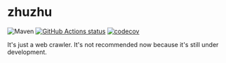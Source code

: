 # zhuzhu
![Maven](https://img.shields.io/maven-central/v/com.github.bpazy/zhuzhu.svg)
[![GitHub Actions status](https://github.com/Bpazy/zhuzhu/workflows/Main%20workflow/badge.svg)](https://github.com/Bpazy/zhuzhu/actions)
[![codecov](https://codecov.io/gh/Bpazy/zhuzhu/branch/master/graph/badge.svg)](https://codecov.io/gh/Bpazy/zhuzhu)

It's just a web crawler. It's not recommended now because it's still under development.  
